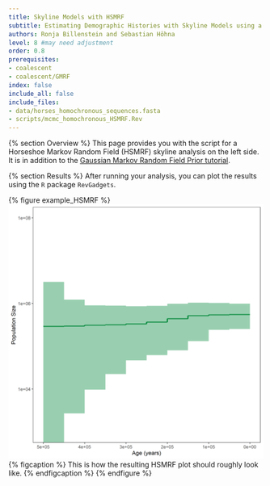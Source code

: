 ```yaml
---
title: Skyline Models with HSMRF
subtitle: Estimating Demographic Histories with Skyline Models using a Horsehoe Markov Random Field Prior
authors: Ronja Billenstein and Sebastian Höhna
level: 8 #may need adjustment
order: 0.8
prerequisites:
- coalescent
- coalescent/GMRF
index: false
include_all: false
include_files:
- data/horses_homochronous_sequences.fasta
- scripts/mcmc_homochronous_HSMRF.Rev
---
```


{% section Overview %}
This page provides you with the script for a Horseshoe Markov Random Field (HSMRF) skyline analysis on the left side.
It is in addition to the [Gaussian Markov Random Field Prior tutorial]({{base.url}}/tutorials/coalescent/GMRF).

{% section Results %}
After running your analysis, you can plot the results using the `R` package `RevGadgets`.

{% figure example_HSMRF %}
<img src="figures/horses_HSMRF.png" width="800">
{% figcaption %}
This is how the resulting HSMRF plot should roughly look like.
{% endfigcaption %}
{% endfigure %}
